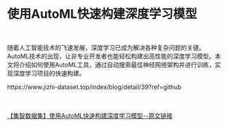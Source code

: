 <h1>使用AutoML快速构建深度学习模型</h1><br /><p>随着人工智能技术的飞速发展，深度学习已成为解决各种复杂问题的关键。AutoML技术的出现，让非专业开发者也能轻松构建出高性能的深度学习模型。本文将介绍如何使用AutoML工具，通过自动搜索最佳神经网络架构并进行训练，实现深度学习项目的快速构建。</p><p>https://www.jizhi-dataset.top/index/blog/detail/39?ref=github</p><br /><br /><a href="https://www.jizhi-dataset.top/index/blog/detail/39?ref=github" target="_blank">【集智数据集】使用AutoML快速构建深度学习模型--原文链接</a>